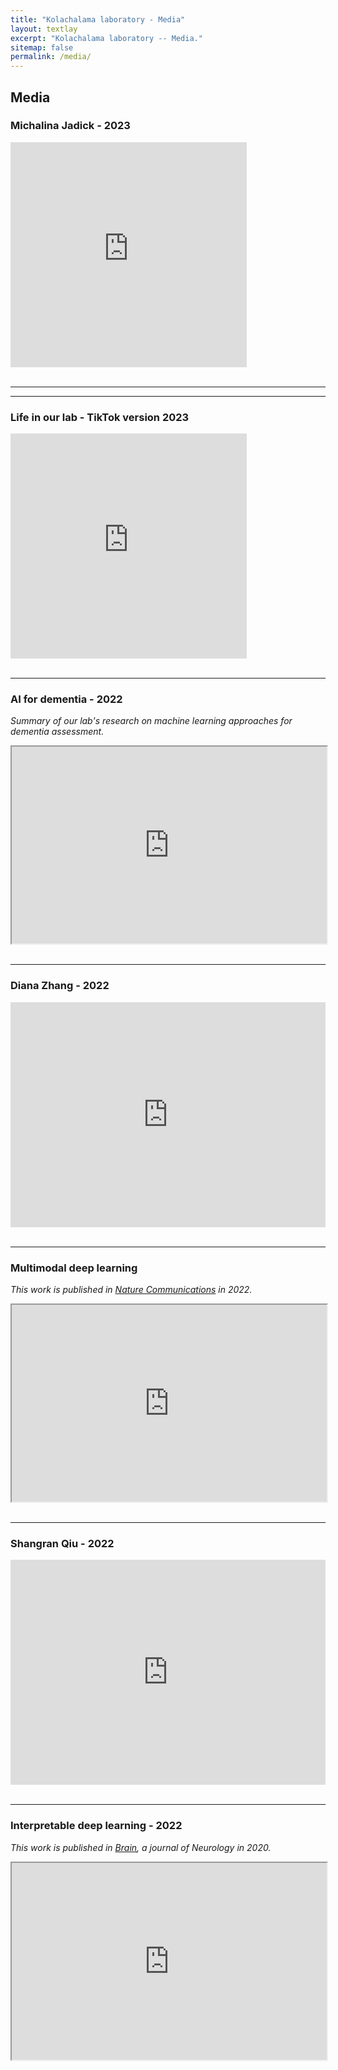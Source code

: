 ```yaml
---
title: "Kolachalama laboratory - Media"
layout: textlay
excerpt: "Kolachalama laboratory -- Media."
sitemap: false
permalink: /media/
---
```


## Media

### Michalina Jadick - 2023

<div class="youtube">
  <iframe src="https://youtube.com/embed/KPYioRXG5OM" frameborder="0" width="75%" height="360px" allow="accelerometer; autoplay; encrypted-media; gyroscope; picture-in-picture" allowfullscreen></iframe>
</div>
<br>
<hr><hr>

### Life in our lab - TikTok version 2023

<div class="youtube">
  <iframe src="https://youtube.com/embed/NS4ZtqUsGSk" frameborder="0" width="75%" height="360px" allow="accelerometer; autoplay; encrypted-media; gyroscope; picture-in-picture" allowfullscreen></iframe>
</div>
<br>
<hr>

### AI for dementia - 2022
*Summary of our lab's research on machine learning approaches for dementia assessment.*

<div class="youtube">
  <iframe src="https://youtube.com/embed/kI21nlsQlWU" frameborder="1" width="100%" height="315" allow="accelerometer; autoplay; encrypted-media; gyroscope; picture-in-picture" allowfullscreen></iframe>
</div>
<br>
<hr>

### Diana Zhang - 2022

<div class="youtube">
  <iframe src="https://youtube.com/embed/oJX8eCiqLao" frameborder="0" width="100%" height="360px" allow="accelerometer; autoplay; encrypted-media; gyroscope; picture-in-picture" allowfullscreen></iframe>
</div>
<br>
<hr>

### Multimodal deep learning

*This work is published in [Nature Communications](https://doi.org/10.1038/s41467-022-31037-5) in 2022.* 

<div class="youtube">
  <iframe src="https://www.youtube.com/embed/ZfbVcaVgyLQ" frameborder="1" width="100%" height="315" allow="accelerometer; autoplay; encrypted-media; gyroscope; picture-in-picture" allowfullscreen></iframe>
</div>
<br>
<hr>

### Shangran Qiu - 2022

<div class="youtube">
  <iframe src="https://youtube.com/embed/7q3BOdJsIo8" frameborder="0" width="100%" height="360px" allow="accelerometer; autoplay; encrypted-media; gyroscope; picture-in-picture" allowfullscreen></iframe>
</div>
<br>
<hr>

### Interpretable deep learning - 2022

*This work is published in [Brain](https://doi.org/10.1093/brain/awaa137), a journal of Neurology in 2020.* 

<div class="youtube">
  <iframe src="https://www.youtube.com/embed/RgqyGPMbJ9w" frameborder="1" width="100%" height="315" allow="accelerometer; autoplay; encrypted-media; gyroscope; picture-in-picture" allowfullscreen></iframe>
</div>
